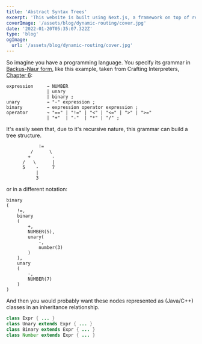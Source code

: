 ```yaml
---
title: 'Abstract Syntax Trees'
excerpt: 'This website is built using Next.js, a framework on top of react.js, styled with Tailwind CSS and hosted on Vercel. In this post I explain how '
coverImage: '/assets/blog/dynamic-routing/cover.jpg'
date: '2022-01-20T05:35:07.322Z'
type: 'blog'
ogImage:
  url: '/assets/blog/dynamic-routing/cover.jpg'
---
```



So imagine you have a programming language.
You specify its grammar in [Backus-Naur form](https://en.wikipedia.org/wiki/Backus%E2%80%93Naur_form), like this example,
taken from Crafting Interpreters, [Chapter 6](https://craftinginterpreters.com/parsing-expressions.html):
```
expression     → NUMBER
               | unary
               | binary ;
unary          → "-" expression ;
binary         → expression operator expression ;
operator       → "==" | "!=" | "<" | "<=" | ">" | ">="
               | "+"  | "-"  | "*" | "/" ;
```

It's easily seen that, due to it's recursive nature, this grammar can build a tree structure.

```
            !=
         /      \
        +        -
      /   \      |
      5    -     7
           |
           3
```
or in a different notation:
```
binary
(
    !=,
    binary
    (
        +, 
        NUMBER(5), 
        unary(
            -, 
            number(3)
        )
    ), 
    unary
    (
        -, 
        NUMBER(7)
    )
)
```
And then you would probably want these nodes represented as (Java/C++) classes in an inheritance relationship.
```java
class Expr { ... } 
class Unary extends Expr { ... } 
class Binary extends Expr { ... } 
class Number extends Expr { ... }
```
